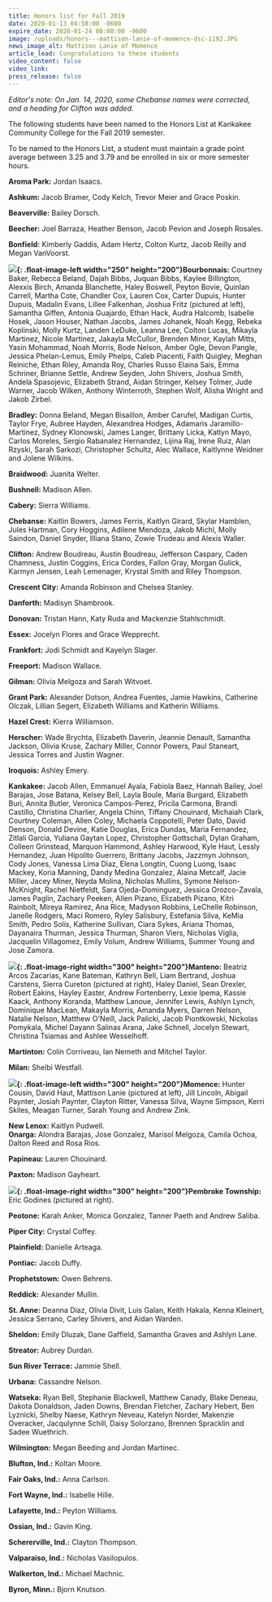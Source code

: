 ```yaml
---
title: Honors list for Fall 2019
date: 2020-01-13 04:58:00 -0600
expire_date: 2020-01-24 00:00:00 -0600
image: /uploads/honors---mattison-lanie-of-momence-dsc-1192.JPG
news_image_alt: Mattison Lanie of Momence
article_lead: Congratulations to these students
video_content: false
video_link:
press_release: false
---
```


*Editor's note: On Jan. 14, 2020, some Chebanse names were corrected, and a heading for Clifton was added.*

The following students have been named to the Honors List at Kankakee Community College for the Fall 2019 semester.

To be named to the Honors List, a student must maintain a grade point average between 3.25 and 3.79 and be enrolled in six or more semester hours.

**Aroma Park:** Jordan Isaacs.

**Ashkum:** Jacob Bramer, Cody Kelch, Trevor Meier and Grace Poskin.

**Beaverville:** Bailey Dorsch.

**Beecher:** Joel Barraza, Heather Benson, Jacob Pevion and Joseph Rosales.

**Bonfield:** Kimberly Gaddis, Adam Hertz, Colton Kurtz, Jacob Reilly and Megan VanVoorst.

**![](/uploads/honors-list---joshua-fritz-of-bourbonnais-dsc-1580.JPG){: .float-image-left width="250" height="200"}Bourbonnais:** Courtney Baker, Rebecca Beland, Dajah Bibbs, Juquan Bibbs, Kaylee Billington, Alexxis Birch, Amanda Blanchette, Haley Boswell, Peyton Bovie, Quinlan Carrell, Martha Cote, Chandler Cox, Lauren Cox, Carter Dupuis, Hunter Dupuis, Madalin Evans, Lillee Falkenhan, Joshua Fritz (pictured at left), Samantha Giffen, Antonia Guajardo, Ethan Hack, Audra Halcomb, Isabelle Hosek, Jason Houser, Nathan Jacobs, James Johanek, Noah Kegg, Rebeka Koplinski, Molly Kurtz, Landen LeDuke, Leanna Lee, Colton Lucas, Mikayla Martinez, Nicole Martinez, Jakayla McCullor, Brenden Minor, Kaylah Mitts, Yasin Mohammad, Noah Morris, Bode Nelson, Amber Ogle, Devon Pangle, Jessica Phelan-Lemus, Emily Phelps, Caleb Piacenti, Faith Quigley, Meghan Reiniche, Ethan Riley, Amanda Roy, Charles Russo Elaina Sais, Emma Schriner, Brianne Settle, Andrew Seyden, John Shivers, Joshua Smith, Andela Spasojevic, Elizabeth Strand, Aidan Stringer, Kelsey Tolmer, Jude Warner, Jacob Wilken, Anthony Winterroth, Stephen Wolf, Alisha Wright and Jakob Zirbel.

**Bradley:** Donna Beland, Megan Bisaillon, Amber Carufel, Madigan Curtis, Taylor Frye, Aubree Hayden, Alexandrea Hodges, Adamaris Jaramillo-Martinez, Sydney Klonowski, James Langer, Brittany Licka, Katlyn Mayo, Carlos Moreles, Sergio Rabanalez Hernandez, Lijina Raj, Irene Ruiz, Alan Rzyski, Sarah Sarkozi, Christopher Schultz, Alec Wallace, Kaitlynne Weidner and Jolene Wilkins.

**Braidwood:** Juanita Welter.

**Bushnell:** Madison Allen.

**Cabery:** Sierra Williams.

**Chebanse:** Kaitlin Bowers, James Ferris, Kaitlyn Girard, Skylar Hamblen, Jules Hartman, Cory Hoggins, Adilene Mendoza, Jakob Michl, Molly Saindon, Daniel Snyder, Illiana Stano, Zowie Trudeau and Alexis Waller.

**Clifton:** Andrew Boudreau, Austin Boudreau, Jefferson Caspary, Caden Chamness, Justin Coggins, Erica Cordes, Fallon Gray, Morgan Gulick, Karmyn Jensen, Leah Lemenager, Krystal Smith and Riley Thompson.

**Crescent City:** Amanda Robinson and Chelsea Stanley.

**Danforth:** Madisyn Shambrook.

**Donovan:** Tristan Hann, Katy Ruda and Mackenzie Stahlschmidt.

**Essex:** Jocelyn Flores and Grace Wepprecht.

**Frankfort:** Jodi Schmidt and Kayelyn Slager.

**Freeport:** Madison Wallace.

**Gilman:** Olivia Melgoza and Sarah Witvoet.

**Grant Park:** Alexander Dotson, Andrea Fuentes, Jamie Hawkins, Catherine Olczak, Lillian Segert, Elizabeth Williams and Katherin Williams.

**Hazel Crest:** Kierra Williamson.

**Herscher:** Wade Brychta, Elizabeth Daverin, Jeannie Denault, Samantha Jackson, Olivia Kruse, Zachary Miller, Connor Powers, Paul Staneart, Jessica Torres and Justin Wagner.

**Iroquois:** Ashley Emery.

**Kankakee:** Jacob Allen, Emmanuel Ayala, Fabiola Baez, Hannah Bailey, Joel Barajas, Jose Batana, Kelsey Bell, Layla Boule, Maria Burgard, Elizabeth Buri, Annita Butler, Veronica Campos-Perez, Pricila Carmona, Brandi Castillo, Christina Charlier, Angela Chinn, Tiffany Chouinard, Michaiah Clark, Courtney Coleman, Allen Coley, Michaela Coppotelli, Peter Dato, David Denson, Donald Devine, Katie Douglas, Erica Dundas, Maria Fernandez, Zitlali Garcia, Yuliana Gaytan Lopez, Christopher Gottschall, Dylan Graham, Colleen Grinstead, Marquon Hammond, Ashley Harwood, Kyle Haut, Lessly Hernandez, Juan Hipolito Guerrero, Brittany Jacobs, Jazzmyn Johnson, Cody Jones, Vanessa Lima Diaz, Elena Longtin, Cuong Luong, Isaac Mackey, Koria Manning, Dandy Medina Gonzalez, Alaina Metcalf, Jacie Miller, Jacey Miner, Neyda Molina, Nicholas Mullins, Symone Nelson-McKnight, Rachel Nietfeldt, Sara Ojeda-Dominguez, Jessica Orozco-Zavala, James Paglin, Zachary Peeken, Allen Pizano, Elizabeth Pizano, Kitri Rainbolt, Mireya Ramirez, Ana Rice, Madyson Robbins, LeChelle Robinson, Janelle Rodgers, Maci Romero, Ryley Salisbury, Estefania Silva, KeMia Smith, Pedro Solis, Katherine Sullivan, Ciara Sykes, Ariana Thomas, Dayanaira Thurman, Jessica Thurman, Sharon Viers, Nicholas Viglia, Jacquelin Villagomez, Emily Volum, Andrew Williams, Summer Young and Jose Zamora.

**![](/uploads/sierra-cureton-of-manteno-dsc-1111.JPG){: .float-image-right width="300" height="200"}Manteno:** Beatriz Arcos Zacarias, Kane Bateman, Kathryn Bell, Liam Bertrand, Joshua Carstens, Sierra Cureton (pictured at right), Haley Daniel, Sean Drexler, Robert Eakins, Hayley Easter, Andrew Fortenberry, Lexie Ipema, Kassie Kaack, Anthony Koranda, Matthew Lanoue, Jennifer Lewis, Ashlyn Lynch, Dominique MacLean, Makayla Morris, Amanda Myers, Darren Nelson, Natalie Nelson, Matthew O'Neill, Jack Palicki, Jacob Piontkowski, Nickolas Pomykala, Michel Dayann Salinas Arana, Jake Schnell, Jocelyn Stewart, Christina Tsiamas and Ashlee Wesselhoff.

**Martinton:** Colin Corriveau, Ian Nemeth and Mitchel Taylor.&nbsp;

**Milan:** Shelbi Westfall.

**![](/uploads/honors---mattison-lanie-of-momence-dsc-1192.JPG){: .float-image-left width="300" height="200"}Momence:** Hunter Cousin, David Haut, Mattison Lanie (pictured at left), Jill Lincoln, Abigail Paynter, Josiah Paynter, Clayton Ritter, Vanessa Silva, Wayne Simpson, Kerri Skiles, Meagan Turner, Sarah Young and Andrew Zink.

**New Lenox:** Kaitlyn Pudwell.<br>**Onarga:** Alondra Barajas, Jose Gonzalez, Marisol Melgoza, Camila Ochoa, Dalton Reed and Rosa Rios.

**Papineau:** Lauren Chouinard.

**Paxton:** Madison Gayheart.

**![](/uploads/honors-list---eric-godines-of-pembroke-township-dsc-8847.JPG){: .float-image-right width="300" height="200"}Pembroke Township:** Eric Godines (pictured at right).

**Peotone:** Karah Anker, Monica Gonzalez, Tanner Paeth and Andrew Saliba.&nbsp;

**Piper City:** Crystal Coffey.

**Plainfield:** Danielle Arteaga.

**Pontiac:** Jacob Duffy.

**Prophetstown:** Owen Behrens.

**Reddick:** Alexander Mullin.

**St. Anne:** Deanna Diaz, Olivia Divit, Luis Galan, Keith Hakala, Kenna Kleinert, Jessica Serrano, Carley Shivers, and Aidan Warden.

**Sheldon:** Emily Dluzak, Dane Gaffield, Samantha Graves and Ashlyn Lane.

**Streator:** Aubrey Durdan.

**Sun River Terrace:** Jammie Shell.

**Urbana:** Cassandre Nelson.

**Watseka:** Ryan Bell, Stephanie Blackwell, Matthew Canady, Blake Deneau, Dakota Donaldson, Jaden Downs, Brendan Fletcher, Zachary Hebert, Ben Lyznicki, Shelby Naese, Kathryn Neveau, Katelyn Norder, Makenzie Overacker, Jacqulynne Schill, Daisy Solorzano, Brennen Spracklin and Sadee Wuethrich.

**Wilmington:** Megan Beeding and Jordan Martinec.

**Blufton, Ind.:** Koltan Moore.

**Fair Oaks, Ind.:** Anna Carlson.

**Fort Wayne, Ind.:** Isabelle Hille.

**Lafayette, Ind.:** Peyton Williams.

**Ossian, Ind.:** Gavin King.

**Schererville, Ind.:** Clayton Thompson.

**Valparaiso, Ind.:** Nicholas Vasilopulos.

**Walkerton, Ind.:** Michael Machnic.

**Byron, Minn.:** Bjorn Knutson.